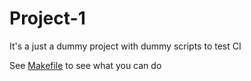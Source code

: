# Project-1

It's a just a dummy project with dummy scripts to test CI

See [Makefile](./Makefile) to see what you can do